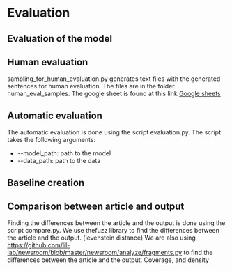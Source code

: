 # Evaluation

## Evaluation of the model

## Human evaluation

sampling_for_human_evaluation.py
generates text files with the generated sentences for human evaluation. The files are in the folder human_eval_samples.
The google sheet is found at this link [Google sheets](https://docs.google.com/spreadsheets/d/1GcTdQZS2_Yh7j5U8JxafOW2M4AG5xaduWNAG98azMgM/edit?usp=sharing)

## Automatic evaluation

The automatic evaluation is done using the script evaluation.py. The script takes the following arguments:

* --model_path: path to the model
* --data_path: path to the data

## Baseline creation

## Comparison between article and output

Finding the differences between the article and the output is done using the script compare.py.
We use thefuzz library to find the differences between the article and the output. (levenstein distance)
We are also using <https://github.com/lil-lab/newsroom/blob/master/newsroom/analyze/fragments.py> to find the differences between the article and the output.
Coverage, and density
